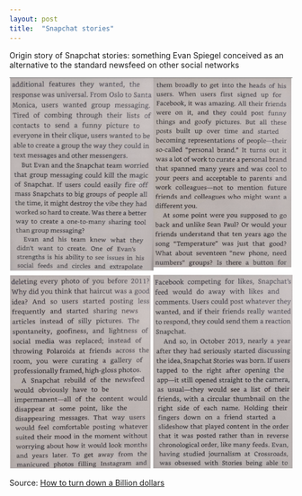```yaml
---
layout: post
title:  "Snapchat stories"
---
```


Origin story of Snapchat stories: something Evan Spiegel conceived as an alternative to the standard newsfeed on other social networks

![Snapchat stories](/assets/img/snapchat_stories.png)

Source: [How to turn down a Billion dollars](https://www.goodreads.com/book/show/34964879-how-to-turn-down-a-billion-dollars)

